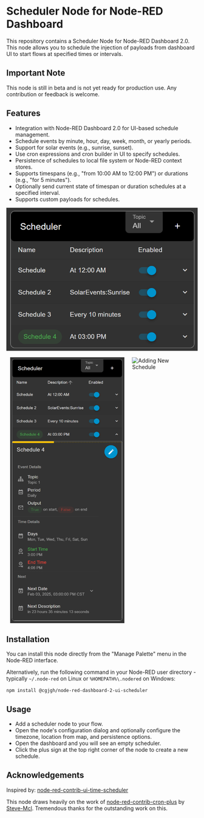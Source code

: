 # Scheduler Node for Node-RED Dashboard

This repository contains a Scheduler Node for Node-RED Dashboard 2.0. This node allows you to schedule the injection of payloads from dashboard UI to start flows at specified times or intervals.

## Important Note
This node is still in beta and is not yet ready for production use. Any contribution or feedback is welcome.

## Features

- Integration with Node-RED Dashboard 2.0 for UI-based schedule management.
- Schedule events by minute, hour, day, week, month, or yearly periods.
- Support for solar events (e.g., sunrise, sunset).
- Use cron expressions and cron builder in UI to specify schedules.
- Persistence of schedules to local file system or Node-RED context stores.
- Supports timespans (e.g., "from 10:00 AM to 12:00 PM") or durations (e.g., "for 5 minutes").
- Optionally send current state of timespan or duration schedules at a specified interval.
- Supports custom payloads for schedules.

![Overview](https://github.com/cgjgh/node-red-dashboard-2-ui-scheduler/blob/40658aef518f54a6068e5eb9bfc79029e86b4c16/assets/overview.png?raw=true)

<div style="display: flex; justify-content: flex-start;">
  <img src="https://github.com/cgjgh/node-red-dashboard-2-ui-scheduler/blob/40658aef518f54a6068e5eb9bfc79029e86b4c16/assets/details.png?raw=true" alt="Details" style="max-height: 700px; margin: 0 10px;"/>
  <img src="https://github.com/cgjgh/node-red-dashboard-2-ui-scheduler/blob/40658aef518f54a6068e5eb9bfc79029e86b4c16/assets/newSchedule.gif?raw=true" alt="Adding New Schedule" style="max-height: 700px; margin: 0 10px;"/>
</div>

## Installation

You can install this node directly from the "Manage Palette" menu in the Node-RED interface.

Alternatively, run the following command in your Node-RED user directory - typically `~/.node-red` on Linux or `%HOMEPATH%\.nodered` on Windows:

    npm install @cgjgh/node-red-dashboard-2-ui-scheduler

## Usage

- Add a scheduler node to your flow.
- Open the node's configuration dialog and optionally configure the timezone, location from map, and persistence options.
- Open the dashboard and you will see an empty scheduler. 
- Click the plus sign at the top right corner of the node to create a new schedule.

## Acknowledgements

Inspired by: [node-red-contrib-ui-time-scheduler](https://flows.nodered.org/node/node-red-contrib-ui-time-scheduler)

This node draws heavily on the work of [node-red-contrib-cron-plus](https://flows.nodered.org/node/node-red-contrib-cron-plus) by [Steve-Mcl](https://github.com/Steve-Mcl). Tremendous thanks for the outstanding work on this.